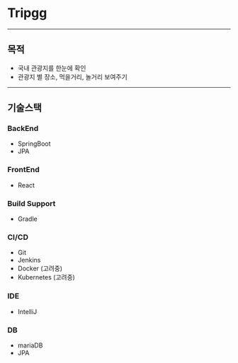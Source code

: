 # Tripgg

---

## 목적
- 국내 관광지를 한눈에 확인
- 관광지 별 장소, 먹을거리, 놀거리 보여주기

---

## 기술스택
### BackEnd
- SpringBoot
- JPA

### FrontEnd
- React

### Build Support
- Gradle

### CI/CD
- Git
- Jenkins
- Docker (고려중)
- Kubernetes (고려중)

### IDE
- IntelliJ

### DB
- mariaDB
- JPA
